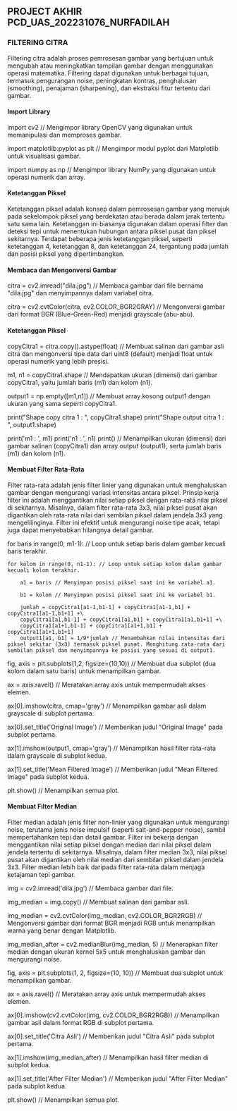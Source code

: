 
## PROJECT AKHIR PCD_UAS_202231076_NURFADILAH

### FILTERING CITRA

Filtering citra adalah proses pemrosesan gambar yang bertujuan untuk mengubah atau meningkatkan tampilan gambar dengan menggunakan operasi matematika. Filtering dapat digunakan untuk berbagai tujuan, termasuk pengurangan noise, peningkatan kontras, penghalusan (smoothing), penajaman (sharpening), dan ekstraksi fitur tertentu dari gambar.

#### Import Library
import cv2 // Mengimpor library OpenCV yang digunakan untuk memanipulasi dan memproses gambar.

import matplotlib.pyplot as plt // Mengimpor modul pyplot dari Matplotlib untuk visualisasi gambar.

import numpy as np // Mengimpor library NumPy yang digunakan untuk operasi numerik dan array.

#### Ketetanggan Piksel
Ketetanggan piksel adalah konsep dalam pemrosesan gambar yang merujuk pada sekelompok piksel yang berdekatan atau berada dalam jarak tertentu satu sama lain. Ketetanggan ini biasanya digunakan dalam operasi filter dan deteksi tepi untuk menentukan hubungan antara piksel pusat dan piksel sekitarnya. Terdapat beberapa jenis ketetanggan piksel, seperti ketetanggan 4, ketetanggan 8, dan ketetanggan 24, tergantung pada jumlah dan posisi piksel yang dipertimbangkan.

#### Membaca dan Mengonversi Gambar

citra = cv2.imread("dila.jpg") // Membaca gambar dari file bernama "dila.jpg" dan menyimpannya dalam variabel citra.

citra = cv2.cvtColor(citra, cv2.COLOR_BGR2GRAY) // Mengonversi gambar dari format BGR (Blue-Green-Red) menjadi grayscale (abu-abu).

#### Ketetanggan Piksel

copyCitra1 = citra.copy().astype(float) // Membuat salinan dari gambar asli citra dan mengonversi tipe data dari uint8 (default) menjadi float untuk operasi numerik yang lebih presisi.

m1, n1 = copyCitra1.shape // Mendapatkan ukuran (dimensi) dari gambar copyCitra1, yaitu jumlah baris (m1) dan kolom (n1).

output1 = np.empty([m1,n1]) // Membuat array kosong output1 dengan ukuran yang sama seperti copyCitra1.

print("Shape copy citra 1 : ", copyCitra1.shape)
print("Shape output citra 1 : ", output1.shape)

print('m1 : ', m1)
print('n1 : ', n1)
print()
// Menampilkan ukuran (dimensi) dari gambar salinan (copyCitra1) dan array output (output1), serta jumlah baris (m1) dan kolom (n1).

#### Membuat Filter Rata-Rata
Filter rata-rata adalah jenis filter linier yang digunakan untuk menghaluskan gambar dengan mengurangi variasi intensitas antara piksel. Prinsip kerja filter ini adalah menggantikan nilai setiap piksel dengan rata-rata nilai piksel di sekitarnya. Misalnya, dalam filter rata-rata 3x3, nilai piksel pusat akan digantikan oleh rata-rata nilai dari sembilan piksel dalam jendela 3x3 yang mengelilinginya. Filter ini efektif untuk mengurangi noise tipe acak, tetapi juga dapat menyebabkan hilangnya detail gambar.

for baris in range(0, m1-1): // Loop untuk setiap baris dalam gambar kecuali baris terakhir.

    for kolom in range(0, n1-1): // Loop untuk setiap kolom dalam gambar kecuali kolom terakhir.

        a1 = baris // Menyimpan posisi piksel saat ini ke variabel a1.
    
        b1 = kolom // Menyimpan posisi piksel saat ini ke variabel b1.
       
        jumlah = copyCitra1[a1-1,b1-1] + copyCitra1[a1-1,b1] + copyCitra1[a1-1,b1+1] +\
        copyCitra1[a1,b1-1] + copyCitra1[a1,b1] + copyCitra1[a1,b1+1] +\
        copyCitra1[a1+1,b1-1] + copyCitra1[a1+1,b1] + copyCitra1[a1+1,b1+1]
        output1[a1, b1] = 1/9*jumlah // Menambahkan nilai intensitas dari piksel sekitar (3x3) termasuk piksel pusat. Menghitung rata-rata dari sembilan piksel dan menyimpannya ke posisi yang sesuai di output1.

fig, axis = plt.subplots(1,2, figsize=(10,10)) // Membuat dua subplot (dua kolom dalam satu baris) untuk menampilkan gambar. 

ax = axis.ravel() // Meratakan array axis untuk mempermudah akses elemen.

ax[0].imshow(citra, cmap='gray') // Menampilkan gambar asli dalam grayscale di subplot pertama.

ax[0].set_title('Original Image') // Memberikan judul "Original Image" pada subplot pertama.

ax[1].imshow(output1, cmap='gray') // Menampilkan hasil filter rata-rata dalam grayscale di subplot kedua.

ax[1].set_title('Mean Filtered Image') // Memberikan judul "Mean Filtered Image" pada subplot kedua.

plt.show() // Menampilkan semua plot.

#### Membuat Filter Median
Filter median adalah jenis filter non-linier yang digunakan untuk mengurangi noise, terutama jenis noise impulsif (seperti salt-and-pepper noise), sambil mempertahankan tepi dan detail gambar. Filter ini bekerja dengan menggantikan nilai setiap piksel dengan median dari nilai piksel dalam jendela tertentu di sekitarnya. Misalnya, dalam filter median 3x3, nilai piksel pusat akan digantikan oleh nilai median dari sembilan piksel dalam jendela 3x3. Filter median lebih baik daripada filter rata-rata dalam menjaga ketajaman tepi gambar.

img = cv2.imread('dila.jpg') // Membaca gambar dari file.

img_median = img.copy() // Membuat salinan dari gambar asli.

img_median = cv2.cvtColor(img_median, cv2.COLOR_BGR2RGB) // Mengonversi gambar dari format BGR menjadi RGB untuk menampilkan warna yang benar dengan Matplotlib.

img_median_after = cv2.medianBlur(img_median, 5) // Menerapkan filter median dengan ukuran kernel 5x5 untuk menghaluskan gambar dan mengurangi noise.

fig, axis = plt.subplots(1, 2, figsize=(10, 10)) // Membuat dua subplot untuk menampilkan gambar.

ax = axis.ravel() // Meratakan array axis untuk mempermudah akses elemen.

ax[0].imshow(cv2.cvtColor(img, cv2.COLOR_BGR2RGB)) // Menampilkan gambar asli dalam format RGB di subplot pertama.

ax[0].set_title('Citra Asli') // Memberikan judul "Citra Asli" pada subplot pertama.

ax[1].imshow(img_median_after) // Menampilkan hasil filter median di subplot kedua.

ax[1].set_title('After Filter Median') // Memberikan judul "After Filter Median" pada subplot kedua.

plt.show() // Menampilkan semua plot.